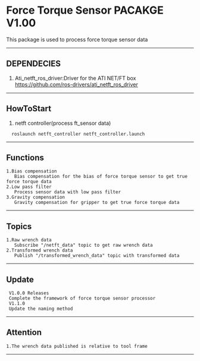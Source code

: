 # Force Torque Sensor PACAKGE V1.00
This package is used to process force torque sensor data

---
## DEPENDECIES ##
1. Ati_netft_ros_driver:Driver for the ATI NET/FT box https://github.com/ros-drivers/ati_netft_ros_driver

---
## HowToStart ##
1. netft controller(process ft_sensor data)
 ``` 
   roslaunch netft_controller netft_controller.launch
 ```
---
## Functions ##
 ```
 1.Bias compensation
    Bias compensation for the bias of force torque sensor to get true force torque data
 2.Low pass filter
    Process sensor data with low pass filter
 3.Gravity compensation
    Gravity compensation for gripper to get true force torque data
 ```
---
## Topics ##
 ```
 1.Raw wrench data
    Subscribe "/netft_data" topic to get raw wrench data
 2.Transformed wrench data
    Publish "/transformed_wrench_data" topic with transformed data
 ```
---
## Update ##
```
 V1.0.0 Releases
 Complete the framework of force torque sensor processor
 V1.1.0
 Update the naming method
```
---
## Attention ##
  ```
  1.The wrench data published is relative to tool frame
  ```
---
